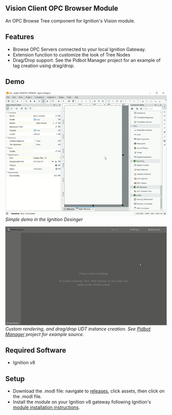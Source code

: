 ## Vision Client OPC Browser Module
An OPC Browse Tree component for Ignition's Vision module.

## Features
* Browse OPC Servers connected to your local Ignition Gateway.
* Extension function to customize the look of Tree Nodes
* Drag/Drop support. See the Pidbot Manager project for an example of tag creation using drag/drop.

## Demo
![Designer Demo](./docs/vcob-designer-demo.gif)  
*Simple demo in the Ignition Desinger*

![Drag/Drop Demo](https://github.com/jlbcontrols/pidbot-manager/blob/master/docs/pid-tag-mgmt-create.gif)  
*Custom rendering, and drag/drop UDT instance creation. See [Pidbot Manager](https://github.com/jlbcontrols/pidbot-manager) project for example source.*

## Required Software  
* Ignition v8

## Setup  
* Download the .modl file: navigate to [releases](https://github.com/jlbcontrols/vision-client-opc-browser/releases), click assets, then click on the .modl file.
* Install the module on your Ignition v8 gateway following Ignition's [module installation instructions](https://docs.inductiveautomation.com/display/DOC80/Installing+or+Upgrading+a+Module).
